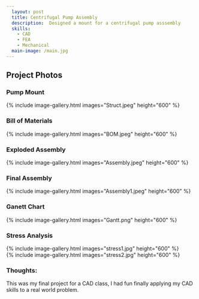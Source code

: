```yaml
---
  layout: post
  title: Centrifugal Pump Assembly
  description:  Designed a mount for a centrifugal pump asssembly
  skills: 
    - CAD
    - FEA
    - Mechanical
  main-image: /main.jpg
---
```


## Project Photos  

### Pump Mount
{% include image-gallery.html images="Struct.jpeg" height="600" %}  
### Bill of Materials
{% include image-gallery.html images="BOM.jpeg" height="600" %}  
### Exploded Assembly
{% include image-gallery.html images="Assembly.jpeg" height="600" %}  
### Final Assembly
{% include image-gallery.html images="Assembly1.jpeg" height="600" %}  

### Ganett Chart
{% include image-gallery.html images="Gantt.png" height="600" %}  

### Stress Analysis
{% include image-gallery.html images="stress1.jpg" height="600" %}  
{% include image-gallery.html images="stress2.jpg" height="600" %}  
  
### Thoughts:
This was my final project for a CAD class, I had fun finally applying my CAD skills to a real world problem.  
